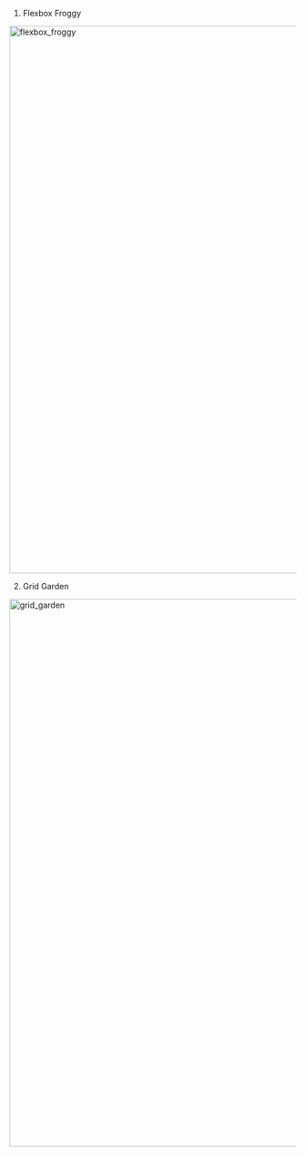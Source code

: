 1) Flexbox Froggy
<img width="960" alt="flexbox_froggy" src="https://user-images.githubusercontent.com/81062189/114276464-a83ce380-9a61-11eb-94e1-a8b4934d58c4.png">


2) Grid Garden
<img width="960" alt="grid_garden" src="https://user-images.githubusercontent.com/81062189/114276483-bd197700-9a61-11eb-81a3-c17b261803bc.png">

